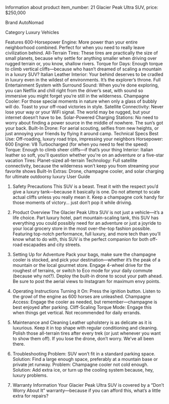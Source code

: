 Information about product item_number: 21
Glacier Peak Ultra SUV, price: $250,000

Brand
AutoNomad

Category
Luxury Vehicles

Features
600-Horsepower Engine: More power than your entire neighborhood combined. Perfect for when you need to really leave civilization behind.
All-Terrain Tires: These tires are practically the size of small planets, because why settle for anything smaller when driving over rugged terrain or, you know, shallow rivers.
Torque for Days: Enough torque to climb vertical cliffs—because who hasn’t dreamed of scaling a mountain in a luxury SUV?
Italian Leather Interior: Your behind deserves to be cradled in luxury even in the wildest of environments. It’s the explorer’s throne.
Full Entertainment System with Surround Sound: When you’re done exploring, you can Netflix and chill right from the driver’s seat, with sound so immersive you might forget you’re still in the wilderness.
Champagne Cooler: For those special moments in nature when only a glass of bubbly will do. Toast to your off-road victories in style.
Satellite Connectivity: Never lose your way or your WiFi signal. The world may be rugged, but your internet doesn’t have to be.
Solar-Powered Charging Stations: No need to worry about finding a power source in the middle of nowhere. The sun’s got your back.
Built-In Drone: For aerial scouting, selfies from new heights, or just annoying your friends by flying it around camp.
Technical Specs
Best Use: Off-roading, luxury road trips, impressing your neighbors
Horsepower: 600
Engine: V8 Turbocharged (for when you need to feel the speed)
Torque: Enough to climb sheer cliffs—if that’s your thing
Interior: Italian leather so soft, you'll question whether you're on an adventure or a five-star vacation
Tires: Planet-sized all-terrain
Technology: Full satellite connectivity, because the wilderness won’t keep you from streaming your favorite shows
Built-In Extras: Drone, champagne cooler, and solar charging for ultimate outdoorsy luxury
User Guide
1. Safety Precautions
This SUV is a beast. Treat it with the respect you’d give a luxury tank—because it basically is one.
Do not attempt to scale actual cliffs unless you really mean it.
Keep a champagne cork handy for those moments of victory… just don’t pop it while driving.
2. Product Overview
The Glacier Peak Ultra SUV is not just a vehicle—it’s a life choice. Part luxury hotel, part mountain-scaling tank, this SUV has everything you could possibly need for an adventure or just a joyride to your local grocery store in the most over-the-top fashion possible. Featuring top-notch performance, full luxury, and more tech than you’ll know what to do with, this SUV is the perfect companion for both off-road escapades and city streets.

3. Setting Up for Adventure
Pack your bags, make sure the champagne cooler is stocked, and pick your destination—whether it’s the peak of a mountain or the local gourmet store.
Engage 4-wheel drive for the roughest of terrains, or switch to Eco mode for your daily commute (because why not?).
Deploy the built-in drone to scout your path ahead. Be sure to post the aerial views to Instagram for maximum envy points.
4. Operating Instructions
Turning it On: Press the ignition button. Listen to the growl of the engine as 600 horses are unleashed.
Champagne Access: Engage the cooler as needed, but remember—champagne is best enjoyed after parking.
Cliff-Scaling Torque Mode: Engage this when things get vertical. Not recommended for daily errands.
5. Maintenance and Cleaning
Leather upholstery is as delicate as it is luxurious. Keep it in top shape with regular conditioning and cleaning.
Polish those all-terrain tires after every trek (or just whenever you want to show them off).
If you lose the drone, don’t worry. We’ve all been there.
6. Troubleshooting
Problem: SUV won’t fit in a standard parking space.
Solution: Find a large enough space, preferably at a mountain base or private jet runway.
Problem: Champagne cooler not cold enough.
Solution: Add extra ice, or turn up the cooling system because, hey, luxury problems.
7. Warranty Information
Your Glacier Peak Ultra SUV is covered by a “Don’t Worry About It” warranty—because if you can afford this, what’s a little extra for repairs?